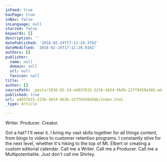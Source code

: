 ```yaml
---
inFeed: true
hasPage: true
inNav: false
inLanguage: null
starred: false
keywords: []
description: ''
datePublished: '2016-02-24T17:12:29.376Z'
dateModified: '2016-02-24T17:11:28.016Z'
authors: []
publisher:
  name: null
  domain: null
  url: null
  favicon: null
title: ''
author: []
sourcePath: _posts/2016-02-24-a4837615-2236-4b54-9b3b-227f0458a56b.md
published: true
url: a4837615-2236-4b54-9b3b-227f0458a56b/index.html
_type: Article

---
```

Writer. Producer. Creator. 

Got a hat? I'll wear it. I bring my vast skills together for all things content, from blogs to videos to customer retention programs. I constantly stive for the next level, whether it's hiking to the top of Mt. Elbert or creating a custom editorial calendar. Call me a Writer. Call me a Producer. Call me a Multipotentialite. Just don't call me Shirley.